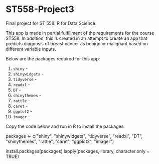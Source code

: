 # ST558-Project3
Final project for ST 558: R for Data Science.

This app is made in partial fulfillment of the requirements for the course ST558. 
In addition, this is created in an attempt to create an app that predicts diagnosis 
of breast cancer as benign or malignant based on different variable inputs.

Below are the packages required for this app:

1. `shiny` - 
2. `shinywidgets` - 
3. `tidyverse` -
4. `readxl` -
5. `DT` - 
6. `shinythemes` -
7. `rattle` -
8. `caret` -
9. `ggplot2` - 
10. `imager` -

Copy the code below and run in R to install the packages:

packages <- c("shiny", "shinywidgets", "tidyverse", "readxl",
              "DT", "shinythemes", "rattle", "caret", "ggplot2", "imager")

install.packages(packages)
lapply(packages, library, character.only = TRUE)


